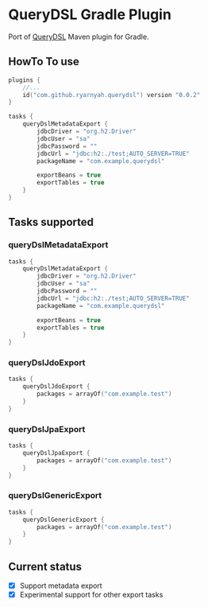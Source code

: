 # QueryDSL Gradle Plugin

Port of [QueryDSL](https://github.com/querydsl/querydsl) Maven plugin for Gradle.

## HowTo To use
```kotlin
plugins {
    //...
    id("com.github.ryarnyah.querydsl") version "0.0.2"
}

tasks {
    queryDslMetadataExport {
        jdbcDriver = "org.h2.Driver"
        jdbcUser = "sa"
        jdbcPassword = ""
        jdbcUrl = "jdbc:h2:./test;AUTO_SERVER=TRUE"
        packageName = "com.example.querydsl"

        exportBeans = true
        exportTables = true
    }
}
```

## Tasks supported
### queryDslMetadataExport
```kotlin
tasks {
    queryDslMetadataExport {
        jdbcDriver = "org.h2.Driver"
        jdbcUser = "sa"
        jdbcPassword = ""
        jdbcUrl = "jdbc:h2:./test;AUTO_SERVER=TRUE"
        packageName = "com.example.querydsl"

        exportBeans = true
        exportTables = true
    }
}
```
### queryDslJdoExport
```kotlin
tasks {
    queryDslJdoExport {
        packages = arrayOf("com.example.test")
    }
}
```
### queryDslJpaExport
```kotlin
tasks {
    queryDslJpaExport {
        packages = arrayOf("com.example.test")
    }
}
```
### queryDslGenericExport
```kotlin
tasks {
    queryDslGenericExport {
        packages = arrayOf("com.example.test")
    }
}
```

## Current status
- [X] Support metadata export
- [X] Experimental support for other export tasks